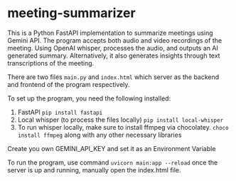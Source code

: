 # meeting-summarizer
This is a Python FastAPI implementation to summarize meetings using Gemini API. The program accepts both audio and video recordings of the meeting. Using OpenAI whisper, processes the audio, and outputs an AI generated summary. Alternatively, it also generates insights through text transcriptions of the meeting.

There are two files `main.py` and `index.html` which server as the backend and frontend of the program respectively.

To set up the program, you need the following installed:
1. FastAPI `pip install fastapi`
2. Local whisper (to process the files locally) `pip install local-whisper`
3. To run whisper locally, make sure to install ffmpeg via chocolatey. `choco install ffmpeg`
along with any other necessary libraries

Create you own GEMINI_API_KEY and set it as an Environment Variable

To run the program, use command `uvicorn main:app --reload` 
once the server is up and running, manually open the index.html file.
